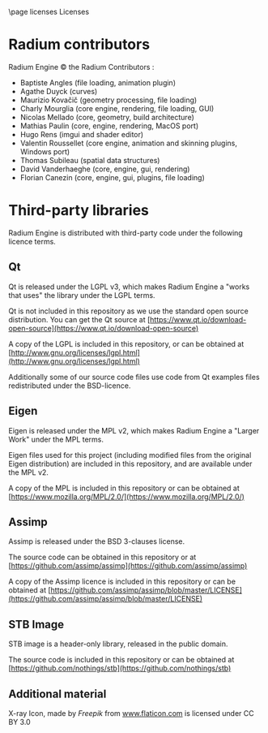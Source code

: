 \page licenses Licenses

# Radium contributors

Radium Engine © the Radium Contributors :

*   Baptiste Angles (file loading, animation plugin)
*   Agathe Duyck (curves)
*   Maurizio Kovačič (geometry processing, file loading)
*   Charly Mourglia (core engine, rendering, file loading, GUI)
*   Nicolas Mellado (core, geometry, build architecture)
*   Mathias Paulin (core, engine, rendering, MacOS port)
*   Hugo Rens (imgui and shader editor)
*   Valentin Roussellet (core engine, animation and skinning plugins, Windows port)
*   Thomas Subileau (spatial data structures)
*   David Vanderhaeghe (core, engine, gui, rendering)
*   Florian Canezin (core, engine, gui, plugins, file loading)

# Third-party libraries

Radium Engine is distributed with third-party code under the following
licence terms.

## Qt

Qt is released under the LGPL v3, which makes Radium Engine a "works that
uses" the library under the LGPL terms.

Qt is not included in this repository as we use the standard open source distribution.
You can get the Qt source at [https://www.qt.io/download-open-source](https://www.qt.io/download-open-source)

A copy of the LGPL is included in this repository, or can be obtained at
[http://www.gnu.org/licenses/lgpl.html](http://www.gnu.org/licenses/lgpl.html)

Additionally some of our source code files use code from Qt examples files
redistributed under the BSD-licence.

## Eigen

Eigen is released under the MPL v2, which makes Radium Engine a
"Larger Work" under the MPL terms.

Eigen files used for this project (including modified files from
the original Eigen distribution) are included in this repository,
and are available under the MPL v2.

A copy of the MPL is included in this repository or can be obtained at
[https://www.mozilla.org/MPL/2.0/](https://www.mozilla.org/MPL/2.0/)

## Assimp

Assimp is released under the BSD 3-clauses license.

The source code can be obtained in this repository or at [https://github.com/assimp/assimp](https://github.com/assimp/assimp)

A copy of the Assimp licence is included in this repository or can
be obtained at [https://github.com/assimp/assimp/blob/master/LICENSE](https://github.com/assimp/assimp/blob/master/LICENSE)

## STB Image

STB image is a header-only library, released in the public domain.

The source code is included in this repository or can be obtained at [https://github.com/nothings/stb](https://github.com/nothings/stb)

## Additional material
X-ray Icon, made by *Freepik* from www.flaticon.com is licensed under CC BY 3.0
